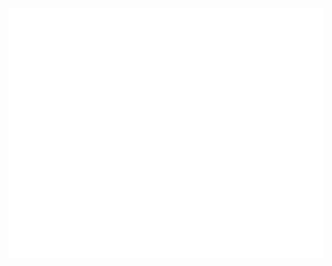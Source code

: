 <div align="center" >
	<br>
	<img src="header.svg" style="background:transparent;"width="800" height="400" alt="">
	<br>
</div>
